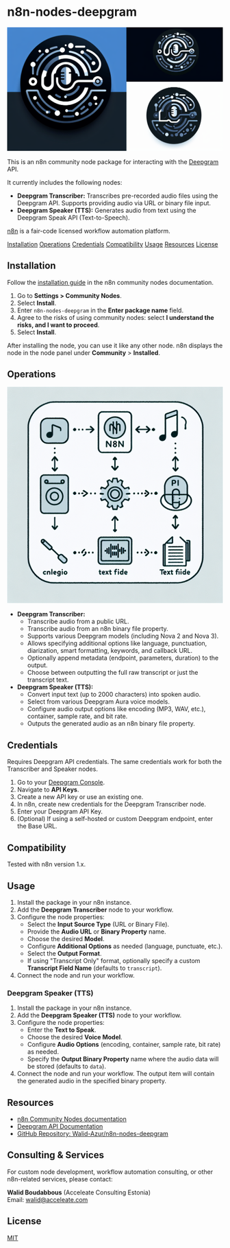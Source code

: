 # n8n-nodes-deepgram

![Deepgram N8N Hero](./images/deepgram-n8n-hero.png)

This is an n8n community node package for interacting with the [Deepgram](https://deepgram.com/) API.

It currently includes the following nodes:

*   **Deepgram Transcriber:** Transcribes pre-recorded audio files using the Deepgram API. Supports providing audio via URL or binary file input.
*   **Deepgram Speaker (TTS):** Generates audio from text using the Deepgram Speak API (Text-to-Speech).

[n8n](https://n8n.io/) is a fair-code licensed workflow automation platform.

[Installation](#installation)
[Operations](#operations)
[Credentials](#credentials)
[Compatibility](#compatibility)
[Usage](#usage)
[Resources](#resources)
[License](#license)

## Installation

Follow the [installation guide](https://docs.n8n.io/integrations/community-nodes/installation/) in the n8n community nodes documentation.

1.  Go to **Settings > Community Nodes**.
2.  Select **Install**.
3.  Enter `n8n-nodes-deepgram` in the **Enter package name** field.
4.  Agree to the risks of using community nodes: select **I understand the risks, and I want to proceed**.
5.  Select **Install**.

After installing the node, you can use it like any other node. n8n displays the node in the node panel under **Community** > **Installed**.

## Operations

![Deepgram N8N Flow](./images/deepgram-n8n-flow.png)

*   **Deepgram Transcriber:**
    *   Transcribe audio from a public URL.
    *   Transcribe audio from an n8n binary file property.
    *   Supports various Deepgram models (including Nova 2 and Nova 3).
    *   Allows specifying additional options like language, punctuation, diarization, smart formatting, keywords, and callback URL.
    *   Optionally append metadata (endpoint, parameters, duration) to the output.
    *   Choose between outputting the full raw transcript or just the transcript text.
*   **Deepgram Speaker (TTS):**
    *   Convert input text (up to 2000 characters) into spoken audio.
    *   Select from various Deepgram Aura voice models.
    *   Configure audio output options like encoding (MP3, WAV, etc.), container, sample rate, and bit rate.
    *   Outputs the generated audio as an n8n binary file property.

## Credentials

Requires Deepgram API credentials. The same credentials work for both the Transcriber and Speaker nodes.

1.  Go to your [Deepgram Console](https://console.deepgram.com/).
2.  Navigate to **API Keys**.
3.  Create a new API key or use an existing one.
4.  In n8n, create new credentials for the Deepgram Transcriber node.
5.  Enter your Deepgram API Key.
6.  (Optional) If using a self-hosted or custom Deepgram endpoint, enter the Base URL.

## Compatibility

Tested with n8n version 1.x.

## Usage

1.  Install the package in your n8n instance.
2.  Add the **Deepgram Transcriber** node to your workflow.
3.  Configure the node properties:
    *   Select the **Input Source Type** (URL or Binary File).
    *   Provide the **Audio URL** or **Binary Property** name.
    *   Choose the desired **Model**.
    *   Configure **Additional Options** as needed (language, punctuate, etc.).
    *   Select the **Output Format**.
    *   If using "Transcript Only" format, optionally specify a custom **Transcript Field Name** (defaults to `transcript`).
4.  Connect the node and run your workflow.

### Deepgram Speaker (TTS)

1.  Install the package in your n8n instance.
2.  Add the **Deepgram Speaker (TTS)** node to your workflow.
3.  Configure the node properties:
    *   Enter the **Text to Speak**.
    *   Choose the desired **Voice Model**.
    *   Configure **Audio Options** (encoding, container, sample rate, bit rate) as needed.
    *   Specify the **Output Binary Property** name where the audio data will be stored (defaults to `data`).
4.  Connect the node and run your workflow. The output item will contain the generated audio in the specified binary property.

## Resources

*   [n8n Community Nodes documentation](https://docs.n8n.io/integrations/community-nodes/)
*   [Deepgram API Documentation](https://developers.deepgram.com/docs)
*   [GitHub Repository: Walid-Azur/n8n-nodes-deepgram](https://github.com/Walid-Azur/n8n-nodes-deepgram)

## Consulting & Services

For custom node development, workflow automation consulting, or other n8n-related services, please contact:

**Walid Boudabbous** (Acceleate Consulting Estonia)  
Email: [walid@acceleate.com](mailto:walid@acceleate.com)

## License

[MIT](LICENSE.md)
